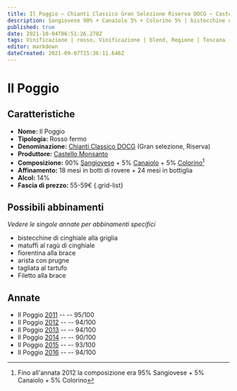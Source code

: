 ```yaml
---
title: Il Poggio – Chianti Classico Gran Selezione Riserva DOCG – Castello Monsanto – Toscana (IT) – 55-59€ – 4★-5★
description: Sangiovese 90% + Canaiolo 5% + Colorino 5% | bistecchine di cinghiale alla griglia – Matuffi al ragù di cinghiale – Fiorentina alla brace – arista con prugne – Tagliata al tartufo – Filetto alla brace
published: true
date: 2021-10-04T06:51:26.278Z
tags: Vinificazione | rosso, Vinificazione | blend, Regione | Toscana (IT), Vitigni | Sangiovese, Vinificazione | fermo, Valutazioni | 5 stelle, fiorentina alla brace, canaiolo, colorino, bistecchine di cinghiale alla griglia, matuffi al ragù di cinghiale, Alimento | maiale, Aromatizzazione | con prugne, tagliata al tartufo, Filetto alla brace, Prezzi | 55-59€
editor: markdown
dateCreated: 2021-09-07T15:36:11.646Z
---
```


# Il Poggio

## Caratteristiche
- **Nome:** Il Poggio
- **Tipologia:** Rosso fermo
- **Denominazione:** [Chianti Classico DOCG](/denominazioni/Italia/Toscana/DOCG/Chianti-Classico) (Gran selezione, Riserva)
- **Produttore:** [Castello Monsanto](/produttori/Italia/Toscana/Castello-Monsanto) 
- **Composizione:** 90% [Sangiovese](/vitigni/Italia/bacca-nera/sangiovese) + 5% [Canaiolo](/vitigni/Italia/bacca-nera/canaiolo) + 5% [Colorino](/vitigni/Italia/bacca-nera/colorino)[^1] 
- **Affinamento:** 18 mesi in botti di rovere + 24 mesi in bottiglia
- **Alcol:** 14%
- **Fascia di prezzo:** 55-59€
{.grid-list}




## Possibili abbinamenti
*Vedere le singole annate per abbinamenti specifici*

- bistecchine di cinghiale alla griglia
- matuffi al ragù di cinghiale
- fiorentina alla brace 
- arista con prugne 
- tagliata al tartufo
- Filetto alla brace

## Annate
- Il Poggio [2011](vini/Italia/Toscana/Castello-Monsanto/Il-Poggio/2011) -- <span class="star-5"></span> -- 95/100
- Il Poggio [2012](vini/Italia/Toscana/Castello-Monsanto/Il-Poggio/2012) -- <span class="star-5"></span> -- 94/100
- Il Poggio [2013](vini/Italia/Toscana/Castello-Monsanto/Il-Poggio/2013) -- <span class="star-5"></span> -- 94/100
- Il Poggio [2014](vini/Italia/Toscana/Castello-Monsanto/Il-Poggio/2014) -- <span class="star-4"></span> -- 90/100
- Il Poggio [2015](vini/Italia/Toscana/Castello-Monsanto/Il-Poggio/2015) -- <span class="star-5"></span> -- 93/100
- Il Poggio [2016](vini/Italia/Toscana/Castello-Monsanto/Il-Poggio/2016) -- <span class="star-5"></span> -- 94/100

[^1]: Fino all'annata 2012 la composizione era 95% Sangiovese + 5% Canaiolo + 5% Colorino